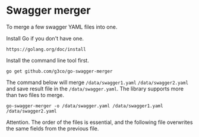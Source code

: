 # Swagger merger

To merge a few swagger YAML files into one.

Install Go if you don't have one.

	https://golang.org/doc/install

Install the command line tool first.

	go get github.com/g3co/go-swagger-merger


The command below will merge ``/data/swagger1.yaml`` ``/data/swagger2.yaml`` and save result file in the ``/data/swagger.yaml``. The library supports more than two files to merge.

	go-swagger-merger -o /data/swagger.yaml /data/swagger1.yaml /data/swagger2.yaml


Attention. The order of the files is essential, and the following file overwrites the same fields from the previous file.
